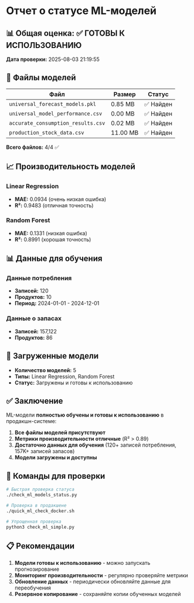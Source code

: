 # Отчет о статусе ML-моделей

## 📊 Общая оценка: ✅ ГОТОВЫ К ИСПОЛЬЗОВАНИЮ

**Дата проверки:** 2025-08-03 21:19:55

## 📁 Файлы моделей

| Файл | Размер | Статус |
|------|--------|--------|
| `universal_forecast_models.pkl` | 0.85 MB | ✅ Найден |
| `universal_model_performance.csv` | 0.00 MB | ✅ Найден |
| `accurate_consumption_results.csv` | 0.02 MB | ✅ Найден |
| `production_stock_data.csv` | 11.00 MB | ✅ Найден |

**Всего файлов:** 4/4 ✅

## 📈 Производительность моделей

### Linear Regression
- **MAE:** 0.0934 (очень низкая ошибка)
- **R²:** 0.9483 (отличная точность)

### Random Forest
- **MAE:** 0.1331 (низкая ошибка)
- **R²:** 0.8991 (хорошая точность)

## 📊 Данные для обучения

### Данные потребления
- **Записей:** 120
- **Продуктов:** 10
- **Период:** 2024-01-01 - 2024-12-01

### Данные о запасах
- **Записей:** 157,122
- **Продуктов:** 86

## 🤖 Загруженные модели

- **Количество моделей:** 5
- **Типы:** Linear Regression, Random Forest
- **Статус:** Загружены и готовы к использованию

## ✅ Заключение

ML-модели **полностью обучены и готовы к использованию** в продакшн-системе:

1. **Все файлы моделей присутствуют**
2. **Метрики производительности отличные** (R² > 0.89)
3. **Достаточно данных для обучения** (120+ записей потребления, 157K+ записей запасов)
4. **Модели загружены и доступны**

## 🔧 Команды для проверки

```bash
# Быстрая проверка статуса
./check_ml_models_status.py

# Проверка в продакшене
./quick_ml_check_docker.sh

# Упрощенная проверка
python3 check_ml_simple.py
```

## 📋 Рекомендации

1. **Модели готовы к использованию** - можно запускать прогнозирование
2. **Мониторинг производительности** - регулярно проверяйте метрики
3. **Обновление данных** - периодически обновляйте данные для переобучения
4. **Резервное копирование** - сохраняйте копии обученных моделей 